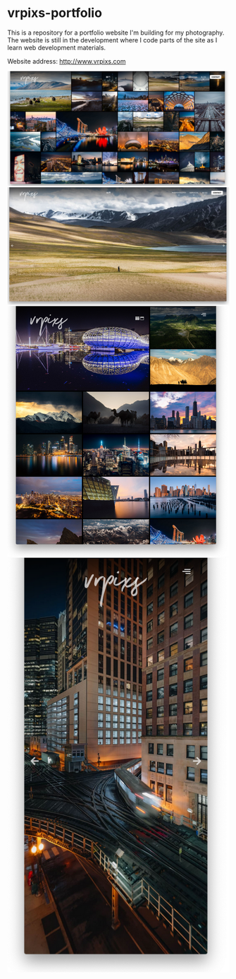# vrpixs-portfolio

This is a repository for a portfolio website I'm building for my photography. 
The website is still in the development where I code parts of the site as I learn web development materials.

Website address: http://www.vrpixs.com

<img src ="./build/resources/screenshots/screenshot-1.png">
<img src ="./build/resources/screenshots/screenshot-2.png">
<img src ="./build/resources/screenshots/screenshot-3.png">
<img src ="./build/resources/screenshots/screenshot-4.png">
